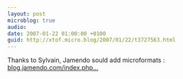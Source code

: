 ```yaml
---
layout: post
microblog: true
audio: 
date: 2007-01-22 01:00:00 +0100
guid: http://xtof.micro.blog/2007/01/22/t3727563.html
---
```

Thanks to Sylvain, Jamendo sould add microformats : [blog.jamendo.com/index.php...](http://blog.jamendo.com/index.php/2007/01/21/many-microformats-added-to-jamendo/)
